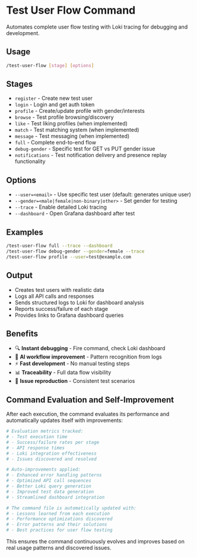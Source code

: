# Test User Flow Command

Automates complete user flow testing with Loki tracing for debugging and development.

## Usage

```bash
/test-user-flow [stage] [options]
```

## Stages

- `register` - Create new test user
- `login` - Login and get auth token
- `profile` - Create/update profile with gender/interests
- `browse` - Test profile browsing/discovery
- `like` - Test liking profiles (when implemented)
- `match` - Test matching system (when implemented)
- `message` - Test messaging (when implemented)
- `full` - Complete end-to-end flow
- `debug-gender` - Specific test for GET vs PUT gender issue
- `notifications` - Test notification delivery and presence replay functionality

## Options

- `--user=<email>` - Use specific test user (default: generates unique user)
- `--gender=<male|female|non-binary|other>` - Set gender for testing
- `--trace` - Enable detailed Loki tracing
- `--dashboard` - Open Grafana dashboard after test

## Examples

```bash
/test-user-flow full --trace --dashboard
/test-user-flow debug-gender --gender=female --trace
/test-user-flow profile --user=test@example.com
```

## Output

- Creates test users with realistic data
- Logs all API calls and responses
- Sends structured logs to Loki for dashboard analysis
- Reports success/failure of each stage
- Provides links to Grafana dashboard queries

## Benefits

- 🔍 **Instant debugging** - Fire command, check Loki dashboard
- 🤖 **AI workflow improvement** - Pattern recognition from logs
- ⚡ **Fast development** - No manual testing steps
- 📊 **Traceability** - Full data flow visibility
- 🐛 **Issue reproduction** - Consistent test scenarios

## Command Evaluation and Self-Improvement

After each execution, the command evaluates its performance and automatically updates itself with improvements:

```bash
# Evaluation metrics tracked:
# - Test execution time
# - Success/failure rates per stage
# - API response times
# - Loki integration effectiveness
# - Issues discovered and resolved

# Auto-improvements applied:
# - Enhanced error handling patterns
# - Optimized API call sequences
# - Better Loki query generation
# - Improved test data generation
# - Streamlined dashboard integration

# The command file is automatically updated with:
# - Lessons learned from each execution
# - Performance optimizations discovered
# - Error patterns and their solutions
# - Best practices for user flow testing
```

This ensures the command continuously evolves and improves based on real usage patterns and discovered issues.